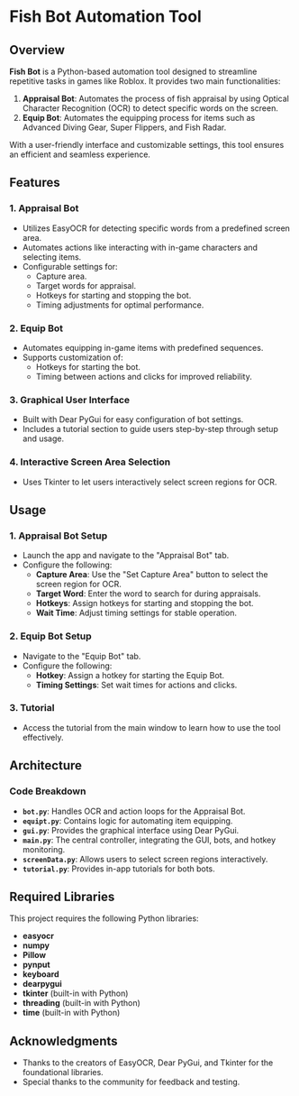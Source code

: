 # Fish Bot Automation Tool

## Overview
**Fish Bot** is a Python-based automation tool designed to streamline repetitive tasks in games like Roblox. It provides two main functionalities:

1. **Appraisal Bot**: Automates the process of fish appraisal by using Optical Character Recognition (OCR) to detect specific words on the screen.
2. **Equip Bot**: Automates the equipping process for items such as Advanced Diving Gear, Super Flippers, and Fish Radar.

With a user-friendly interface and customizable settings, this tool ensures an efficient and seamless experience.

## Features

### 1. **Appraisal Bot**
- Utilizes EasyOCR for detecting specific words from a predefined screen area.
- Automates actions like interacting with in-game characters and selecting items.
- Configurable settings for:
  - Capture area.
  - Target words for appraisal.
  - Hotkeys for starting and stopping the bot.
  - Timing adjustments for optimal performance.

### 2. **Equip Bot**
- Automates equipping in-game items with predefined sequences.
- Supports customization of:
  - Hotkeys for starting the bot.
  - Timing between actions and clicks for improved reliability.
  
### 3. **Graphical User Interface**
- Built with Dear PyGui for easy configuration of bot settings.
- Includes a tutorial section to guide users step-by-step through setup and usage.

### 4. **Interactive Screen Area Selection**
- Uses Tkinter to let users interactively select screen regions for OCR.

## Usage

### 1. **Appraisal Bot Setup**
- Launch the app and navigate to the "Appraisal Bot" tab.
- Configure the following:
  - **Capture Area**: Use the "Set Capture Area" button to select the screen region for OCR.
  - **Target Word**: Enter the word to search for during appraisals.
  - **Hotkeys**: Assign hotkeys for starting and stopping the bot.
  - **Wait Time**: Adjust timing settings for stable operation.

### 2. **Equip Bot Setup**
- Navigate to the "Equip Bot" tab.
- Configure the following:
  - **Hotkey**: Assign a hotkey for starting the Equip Bot.
  - **Timing Settings**: Set wait times for actions and clicks.

### 3. **Tutorial**
- Access the tutorial from the main window to learn how to use the tool effectively.

## Architecture

### Code Breakdown
- **`bot.py`**: Handles OCR and action loops for the Appraisal Bot.
- **`equipt.py`**: Contains logic for automating item equipping.
- **`gui.py`**: Provides the graphical interface using Dear PyGui.
- **`main.py`**: The central controller, integrating the GUI, bots, and hotkey monitoring.
- **`screenData.py`**: Allows users to select screen regions interactively.
- **`tutorial.py`**: Provides in-app tutorials for both bots.

## Required Libraries
This project requires the following Python libraries:
- **easyocr**
- **numpy**
- **Pillow**
- **pynput**
- **keyboard**
- **dearpygui**
- **tkinter** (built-in with Python)
- **threading** (built-in with Python)
- **time** (built-in with Python)

## Acknowledgments
- Thanks to the creators of EasyOCR, Dear PyGui, and Tkinter for the foundational libraries.
- Special thanks to the community for feedback and testing.
